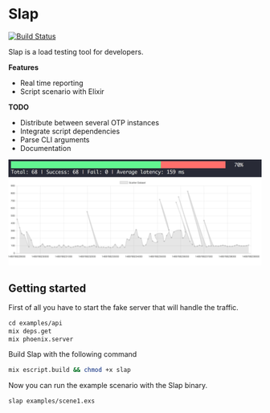 # Slap

[![Build Status](https://travis-ci.org/derniercri/slap.svg?branch=master)](https://travis-ci.org/derniercri/slap)

Slap is a load testing tool for developers. 

__Features__

- Real time reporting
- Script scenario with Elixir

__TODO__

- Distribute between several OTP instances
- Integrate script dependencies
- Parse CLI arguments
- Documentation

![Report](https://raw.githubusercontent.com/derniercri/slap/master/doc/bar.png)
![Plot](https://raw.githubusercontent.com/derniercri/slap/master/doc/plot.png)


## Getting started

First of all you have to start the fake server that will handle the traffic.

```
cd examples/api 
mix deps.get
mix phoenix.server
```

Build Slap with the following command
```bash
mix escript.build && chmod +x slap
```

Now you can run the example scenario with the Slap binary.
```
slap examples/scene1.exs
```

